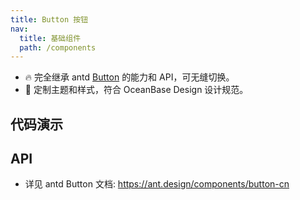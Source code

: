 ```yaml
---
title: Button 按钮
nav:
  title: 基础组件
  path: /components
---
```


- 🔥 完全继承 antd [Button](https://ant.design/components/button-cn) 的能力和 API，可无缝切换。
- 💄 定制主题和样式，符合 OceanBase Design 设计规范。

## 代码演示

<code src="./demo/basic.tsx" title="按钮类型" description="按钮有五种类型：主按钮、次按钮、虚线按钮、文本按钮和链接按钮。主按钮在同一个操作区域最多出现一次。"></code>

<code src="./demo/loading.tsx" title="加载中" description="通过 `loading` 属性设置按钮的加载状态"></code>

<code src="./demo/disabled.tsx" title="禁用" description="添加 `disabled` 属性即可让按钮处于不可用状态，同时按钮样式也会改变。"></code>

<code src="./demo/danger.tsx" title="危险按钮" description="通过 `danger` 属性控制而不是按钮类型"></code>

## API

- 详见 antd Button 文档: https://ant.design/components/button-cn
